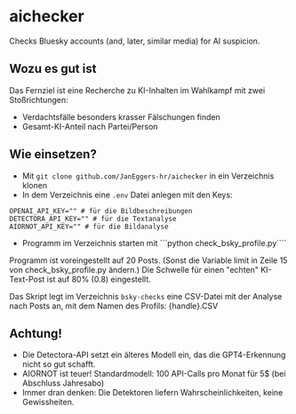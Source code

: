 # aichecker
Checks Bluesky accounts (and, later, similar media) for AI suspicion. 

## Wozu es gut ist

Das Fernziel ist eine Recherche zu KI-Inhalten im Wahlkampf mit zwei Stoßrichtungen:

- Verdachtsfälle besonders krasser Fälschungen finden
- Gesamt-KI-Anteil nach Partei/Person

## Wie einsetzen?

- Mit ```git clone github.com/JanEggers-hr/aichecker``` in ein Verzeichnis klonen
- In dem Verzeichnis eine ```.env``` Datei anlegen mit den Keys: 
```
OPENAI_API_KEY="" # für die Bildbeschreibungen
DETECTORA_API_KEY="" # für die Textanalyse
AIORNOT_API_KEY="" # für die Bildanalyse
```
- Programm im Verzeichnis starten mit ```python check_bsky_profile.py````

Programm ist voreingestellt auf 20 Posts. (Sonst die Variable limit in Zeile 15 von check_bsky_profile.py ändern.) Die Schwelle für einen "echten" KI-Text-Post ist auf 80% (0.8) eingestellt. 

Das Skript legt im Verzeichnis ```bsky-checks``` eine CSV-Datei mit der Analyse nach Posts an, mit dem Namen des Profils: {handle}.CSV

## Achtung!

- Die Detectora-API setzt ein älteres Modell ein, das die GPT4-Erkennung nicht so gut schafft.
- AIORNOT ist teuer! Standardmodell: 100 API-Calls pro Monat für 5$ (bei Abschluss Jahresabo)
- Immer dran denken: Die Detektoren liefern Wahrscheinlichkeiten, keine Gewissheiten. 
